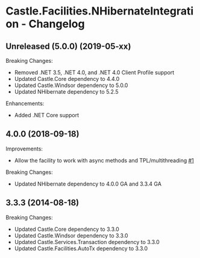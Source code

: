 # Castle.Facilities.NHibernateIntegration - Changelog

## Unreleased (5.0.0) (2019-05-xx)

Breaking Changes:
- Removed .NET 3.5, .NET 4.0, and .NET 4.0 Client Profile support
- Updated Castle.Core dependency to 4.4.0
- Updated Castle.Windsor dependency to 5.0.0
- Updated NHibernate dependency to 5.2.5

Enhancements:
- Added .NET Core support

## 4.0.0 (2018-09-18)

Improvements:
- Allow the facility to work with async methods and TPL/multithreading [#1](https://github.com/mahara/Castle.Facilities.NHibernateIntegration/issues/1)

Breaking Changes:
- Updated NHibernate dependency to 4.0.0 GA and 3.3.4 GA

## 3.3.3 (2014-08-18)

Breaking Changes:
- Updated Castle.Core dependency to 3.3.0
- Updated Castle.Windsor dependency to 3.3.0
- Updated Castle.Services.Transaction dependency to 3.3.0
- Updated Castle.Facilities.AutoTx dependency to 3.3.0

